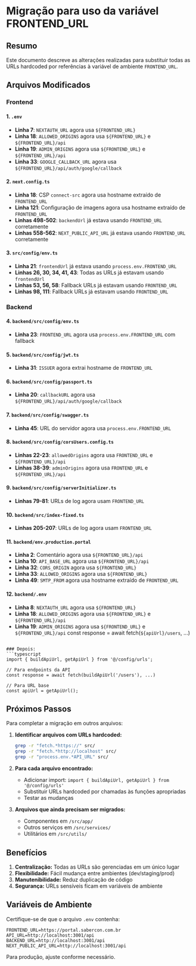 # Migração para uso da variável FRONTEND_URL

## Resumo
Este documento descreve as alterações realizadas para substituir todas as URLs hardcoded por referências à variável de ambiente `FRONTEND_URL`.

## Arquivos Modificados

### Frontend

#### 1. `.env`
- **Linha 7**: `NEXTAUTH_URL` agora usa `${FRONTEND_URL}`
- **Linha 18**: `ALLOWED_ORIGINS` agora usa `${FRONTEND_URL}` e `${FRONTEND_URL}/api`
- **Linha 19**: `ADMIN_ORIGINS` agora usa `${FRONTEND_URL}` e `${FRONTEND_URL}/api`
- **Linha 33**: `GOOGLE_CALLBACK_URL` agora usa `${FRONTEND_URL}/api/auth/google/callback`

#### 2. `next.config.ts`
- **Linha 18**: CSP `connect-src` agora usa hostname extraído de `FRONTEND_URL`
- **Linha 121**: Configuração de imagens agora usa hostname extraído de `FRONTEND_URL`
- **Linhas 498-502**: `backendUrl` já estava usando `FRONTEND_URL` corretamente
- **Linhas 558-562**: `NEXT_PUBLIC_API_URL` já estava usando `FRONTEND_URL` corretamente

#### 3. `src/config/env.ts`
- **Linha 21**: `frontendUrl` já estava usando `process.env.FRONTEND_URL`
- **Linhas 26, 30, 34, 41, 43**: Todas as URLs já estavam usando `frontendUrl`
- **Linhas 53, 56, 58**: Fallback URLs já estavam usando `FRONTEND_URL`
- **Linhas 98, 111**: Fallback URLs já estavam usando `FRONTEND_URL`

### Backend

#### 4. `backend/src/config/env.ts`
- **Linha 23**: `FRONTEND_URL` agora usa `process.env.FRONTEND_URL` com fallback

#### 5. `backend/src/config/jwt.ts`
- **Linha 31**: `ISSUER` agora extrai hostname de `FRONTEND_URL`

#### 6. `backend/src/config/passport.ts`
- **Linha 20**: `callbackURL` agora usa `${FRONTEND_URL}/api/auth/google/callback`

#### 7. `backend/src/config/swagger.ts`
- **Linha 45**: URL do servidor agora usa `process.env.FRONTEND_URL`

#### 8. `backend/src/config/corsUsers.config.ts`
- **Linhas 22-23**: `allowedOrigins` agora usa `FRONTEND_URL` e `${FRONTEND_URL}/api`
- **Linhas 38-39**: `adminOrigins` agora usa `FRONTEND_URL` e `${FRONTEND_URL}/api`

#### 9. `backend/src/config/serverInitializer.ts`
- **Linhas 79-81**: URLs de log agora usam `FRONTEND_URL`

#### 10. `backend/src/index-fixed.ts`
- **Linhas 205-207**: URLs de log agora usam `FRONTEND_URL`

#### 11. `backend/env.production.portal`
- **Linha 2**: Comentário agora usa `${FRONTEND_URL}/api`
- **Linha 10**: `API_BASE_URL` agora usa `${FRONTEND_URL}/api`
- **Linha 32**: `CORS_ORIGIN` agora usa `${FRONTEND_URL}`
- **Linha 33**: `ALLOWED_ORIGINS` agora usa `${FRONTEND_URL}`
- **Linha 49**: `SMTP_FROM` agora usa hostname extraído de `FRONTEND_URL`

#### 12. `backend/.env`
- **Linha 8**: `NEXTAUTH_URL` agora usa `${FRONTEND_URL}`
- **Linha 18**: `ALLOWED_ORIGINS` agora usa `${FRONTEND_URL}` e `${FRONTEND_URL}/api`
- **Linha 19**: `ADMIN_ORIGINS` agora usa `${FRONTEND_URL}` e `${FRONTEND_URL}/api`
const response = await fetch(`${apiUrl}/users`, ...)
```

### Depois:
```typescript
import { buildApiUrl, getApiUrl } from '@/config/urls';

// Para endpoints da API
const response = await fetch(buildApiUrl('/users'), ...)

// Para URL base
const apiUrl = getApiUrl();
```

## Próximos Passos

Para completar a migração em outros arquivos:

1. **Identificar arquivos com URLs hardcoded:**
   ```bash
   grep -r "fetch.*https://" src/
   grep -r "fetch.*http://localhost" src/
   grep -r "process.env.*API_URL" src/
   ```

2. **Para cada arquivo encontrado:**
   - Adicionar import: `import { buildApiUrl, getApiUrl } from '@/config/urls'`
   - Substituir URLs hardcoded por chamadas às funções apropriadas
   - Testar as mudanças

3. **Arquivos que ainda precisam ser migrados:**
   - Componentes em `/src/app/`
   - Outros serviços em `/src/services/`
   - Utilitários em `/src/utils/`

## Benefícios

1. **Centralização:** Todas as URLs são gerenciadas em um único lugar
2. **Flexibilidade:** Fácil mudança entre ambientes (dev/staging/prod)
3. **Manutenibilidade:** Reduz duplicação de código
4. **Segurança:** URLs sensíveis ficam em variáveis de ambiente

## Variáveis de Ambiente

Certifique-se de que o arquivo `.env` contenha:

```env
FRONTEND_URL=https://portal.sabercon.com.br
API_URL=http://localhost:3001/api
BACKEND_URL=http://localhost:3001/api
NEXT_PUBLIC_API_URL=http://localhost:3001/api
```

Para produção, ajuste conforme necessário.